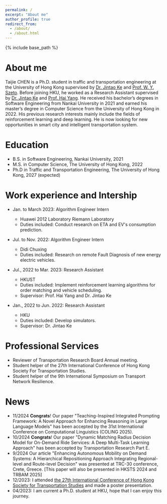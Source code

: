 ```yaml
---
permalink: /
excerpt: "About me"
author_profile: true
redirect_from: 
  - /about/
  - /about.html
---
```

{% include base_path %}

About me
======
Taijie CHEN is a Ph.D. student in traffic and transportation engineering at the University of Hong Kong supervised by [Dr. Jintao Ke](https://sites.google.com/view/kejintao) and [Prof. W. Y. Szeto](https://www.civil.hku.hk/ceszeto/). Before joining HKU, he worked as a Research Assistant supervised by [Dr. Jintao Ke](https://sites.google.com/view/kejintao) and [Prof. Hai Yang](https://cehyang.people.ust.hk/). He received his bachelor’s degrees in Software Engineering from Nankai University in 2021 and earned his master’s degree in Computer Science from the University of Hong Kong in 2022. His previous research interests mainly include the fields of reinforcement learning and deep learning. He is now looking for new opportunities in smart city and intelligent transportation system.


Education
======
* B.S. in Software Engineering, Nankai University, 2021
* M.S. in Computer Science, The University of Hong Kong, 2022
* Ph.D in Traffic and Transportation Engineering, The University of Hong Kong, 2027 (expected)

Work experience and Intership
======
* Jan. to March 2023: Algorithm Engineer Intern
  * Huawei 2012 Laboratory Riemann Laboratory
  * Duties included: Conduct research on ETA and EV's consumption prediction.

* Jul. to Nov. 2022: Algorithm Engineer Intern
  * Didi Chuxing
  * Duties included: Research on remote Fault Diagnosis of new energy electric vehicles.

* Jul., 2022 to Mar. 2023: Research Assistant
  * HKUST
  * Duties included: Implement reinforcement learning algorithms for order matching and vehicle scheduling.
  * Supervisor: Prof. Hai Yang and Dr. Jintao Ke

* Jan., 2022 to Jun. 2022: Research Assistant
  * HKU
  * Duties included: Develop simulators.
  * Supervisor: Dr. Jintao Ke

Professional Services
======
- Reviewer of Transportation Research Board Annual meeting.
- Student helper of the 27th International Conference of Hong Kong Society For Transportation Studies.
- Student helper of the 9th International Symposium on Transport Network Resilience.


News
======
- 11/2024 **Congrats**! Our paper "Teaching-Inspired Integrated Prompting Framework: A Novel Approach for Enhancing Reasoning in Large Language Models" has been accepted by the 31st International Conference on Computational Linguistics (COLING 2025).
- 10/2024 **Congrats**! Our paper "Dynamic Matching Radius Decision Model for On-Demand Ride Services: A Deep Multi-Task Learning Approach" has been accepted by Transportation Research Part E.
- 9/2024 Our article "Enhancing Autonomous Mobility on Demand Systems: A Hierarchical Repositioning Approach Integrating Regional-level and Route-level Decision" was presented at TRC-30 conference, Crete, Greece. [This paper will also be presented in HKSTS 2024 and TRBAM 2025]
- 12/2023: I attended [the 27th International Conference of Hong Kong Society for Transportation Studies](http://www.hksts.org/conf.htm) and made a poster presentation.
- 04/2023: I am current a Ph.D. student at HKU, hope that I can enjoy this journey.




<script type="text/javascript" id="clustrmaps" src="//clustrmaps.com/map_v2.js?d=2Fn4m2hY1SgpaARN_eQNld7R4iIDB0cu_F-vPYzASgg&cl=ffffff&t=tt&w=a"></script>
